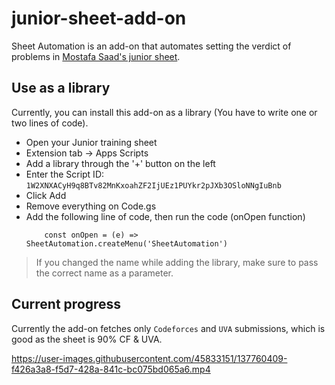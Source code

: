 # junior-sheet-add-on
Sheet Automation is an add-on that automates setting the verdict of problems in [Mostafa Saad's junior sheet](https://docs.google.com/spreadsheets/d/1iJZWP2nS_OB3kCTjq8L6TrJJ4o-5lhxDOyTaocSYc-k/).

## Use as a library
Currently, you can install this add-on as a library (You have to write one or two lines of code).
- Open your Junior training sheet 
- Extension tab -> Apps Scripts
- Add a library through the '+' button on the left
- Enter the Script ID: `1W2XNXACyH9q8BTv82MnKxoahZF2IjUEz1PUYkr2pJXb3OSloNNgIuBnb`
- Click Add
- Remove everything on Code.gs
- Add the following line of code, then run the code (onOpen function)
  ```
      const onOpen = (e) => SheetAutomation.createMenu('SheetAutomation')
  ```
> If you changed the name while adding the library, make sure to pass the correct name as a parameter.

## Current progress
Currently the add-on fetches only `Codeforces` and `UVA` submissions, which is good as the sheet is 90% CF & UVA.


https://user-images.githubusercontent.com/45833151/137760409-f426a3a8-f5d7-428a-841c-bc075bd065a6.mp4
